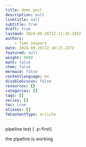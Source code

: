 ```yaml
---
title: demo post
description: null
linktitle: null
subtitle: true
draft: true
lastmod: 2024-09-26T22:11:35.185Z
authors:
    - Timo Jaspers
date: 2024-09-26T22:10:27.227Z
featured: null
weight: 9999
math: false
chem: false
mermaid: false
contentlanguage: en
disableGiscus: false
resources: {}
categories: []
tags: []
series: []
toc: true
aliases: []
fmContentType: article
---
```


pipeline test
{ .p-first} <!--more-->

the pipeline is working
